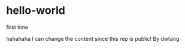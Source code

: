 hello-world
===========

first time

hahahaha I can change the content since this rep is public!
By dwtang
